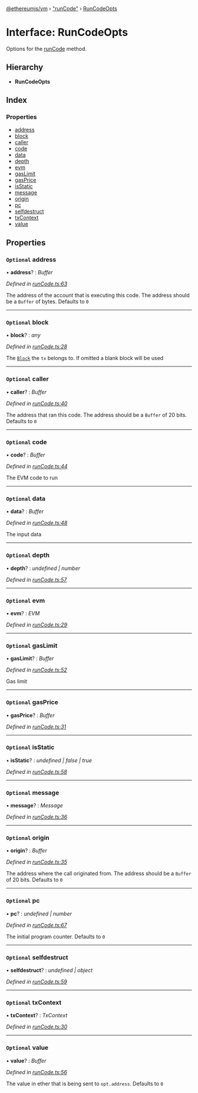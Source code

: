 [@ethereumjs/vm](../README.md) › ["runCode"](../modules/_runcode_.md) › [RunCodeOpts](_runcode_.runcodeopts.md)

# Interface: RunCodeOpts

Options for the [runCode](../classes/_index_.vm.md#runcode) method.

## Hierarchy

* **RunCodeOpts**

## Index

### Properties

* [address](_runcode_.runcodeopts.md#optional-address)
* [block](_runcode_.runcodeopts.md#optional-block)
* [caller](_runcode_.runcodeopts.md#optional-caller)
* [code](_runcode_.runcodeopts.md#optional-code)
* [data](_runcode_.runcodeopts.md#optional-data)
* [depth](_runcode_.runcodeopts.md#optional-depth)
* [evm](_runcode_.runcodeopts.md#optional-evm)
* [gasLimit](_runcode_.runcodeopts.md#optional-gaslimit)
* [gasPrice](_runcode_.runcodeopts.md#optional-gasprice)
* [isStatic](_runcode_.runcodeopts.md#optional-isstatic)
* [message](_runcode_.runcodeopts.md#optional-message)
* [origin](_runcode_.runcodeopts.md#optional-origin)
* [pc](_runcode_.runcodeopts.md#optional-pc)
* [selfdestruct](_runcode_.runcodeopts.md#optional-selfdestruct)
* [txContext](_runcode_.runcodeopts.md#optional-txcontext)
* [value](_runcode_.runcodeopts.md#optional-value)

## Properties

### `Optional` address

• **address**? : *Buffer*

*Defined in [runCode.ts:63](https://github.com/ethereumjs/ethereumjs-vm/blob/master/packages/vm/lib/runCode.ts#L63)*

The address of the account that is executing this code. The address should be a `Buffer` of bytes. Defaults to `0`

___

### `Optional` block

• **block**? : *any*

*Defined in [runCode.ts:28](https://github.com/ethereumjs/ethereumjs-vm/blob/master/packages/vm/lib/runCode.ts#L28)*

The [`Block`](https://github.com/ethereumjs/ethereumjs-block) the `tx` belongs to. If omitted a blank block will be used

___

### `Optional` caller

• **caller**? : *Buffer*

*Defined in [runCode.ts:40](https://github.com/ethereumjs/ethereumjs-vm/blob/master/packages/vm/lib/runCode.ts#L40)*

The address that ran this code. The address should be a `Buffer` of 20 bits. Defaults to `0`

___

### `Optional` code

• **code**? : *Buffer*

*Defined in [runCode.ts:44](https://github.com/ethereumjs/ethereumjs-vm/blob/master/packages/vm/lib/runCode.ts#L44)*

The EVM code to run

___

### `Optional` data

• **data**? : *Buffer*

*Defined in [runCode.ts:48](https://github.com/ethereumjs/ethereumjs-vm/blob/master/packages/vm/lib/runCode.ts#L48)*

The input data

___

### `Optional` depth

• **depth**? : *undefined | number*

*Defined in [runCode.ts:57](https://github.com/ethereumjs/ethereumjs-vm/blob/master/packages/vm/lib/runCode.ts#L57)*

___

### `Optional` evm

• **evm**? : *EVM*

*Defined in [runCode.ts:29](https://github.com/ethereumjs/ethereumjs-vm/blob/master/packages/vm/lib/runCode.ts#L29)*

___

### `Optional` gasLimit

• **gasLimit**? : *Buffer*

*Defined in [runCode.ts:52](https://github.com/ethereumjs/ethereumjs-vm/blob/master/packages/vm/lib/runCode.ts#L52)*

Gas limit

___

### `Optional` gasPrice

• **gasPrice**? : *Buffer*

*Defined in [runCode.ts:31](https://github.com/ethereumjs/ethereumjs-vm/blob/master/packages/vm/lib/runCode.ts#L31)*

___

### `Optional` isStatic

• **isStatic**? : *undefined | false | true*

*Defined in [runCode.ts:58](https://github.com/ethereumjs/ethereumjs-vm/blob/master/packages/vm/lib/runCode.ts#L58)*

___

### `Optional` message

• **message**? : *Message*

*Defined in [runCode.ts:36](https://github.com/ethereumjs/ethereumjs-vm/blob/master/packages/vm/lib/runCode.ts#L36)*

___

### `Optional` origin

• **origin**? : *Buffer*

*Defined in [runCode.ts:35](https://github.com/ethereumjs/ethereumjs-vm/blob/master/packages/vm/lib/runCode.ts#L35)*

The address where the call originated from. The address should be a `Buffer` of 20 bits. Defaults to `0`

___

### `Optional` pc

• **pc**? : *undefined | number*

*Defined in [runCode.ts:67](https://github.com/ethereumjs/ethereumjs-vm/blob/master/packages/vm/lib/runCode.ts#L67)*

The initial program counter. Defaults to `0`

___

### `Optional` selfdestruct

• **selfdestruct**? : *undefined | object*

*Defined in [runCode.ts:59](https://github.com/ethereumjs/ethereumjs-vm/blob/master/packages/vm/lib/runCode.ts#L59)*

___

### `Optional` txContext

• **txContext**? : *TxContext*

*Defined in [runCode.ts:30](https://github.com/ethereumjs/ethereumjs-vm/blob/master/packages/vm/lib/runCode.ts#L30)*

___

### `Optional` value

• **value**? : *Buffer*

*Defined in [runCode.ts:56](https://github.com/ethereumjs/ethereumjs-vm/blob/master/packages/vm/lib/runCode.ts#L56)*

The value in ether that is being sent to `opt.address`. Defaults to `0`
